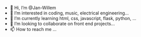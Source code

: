 - 👋 Hi, I’m @Jan-Willem
- 👀 I’m interested in coding, music, electrical engineering...
- 🌱 I’m currently learning html, css, javascript, flask, python, ...
- 💞️ I’m looking to collaborate on front end projects...
- 📫 How to reach me ...

<!---
jwvdriel/jwvdriel is a ✨ special ✨ repository because its `README.md` (this file) appears on your GitHub profile.
You can click the Preview link to take a look at your changes.
--->

